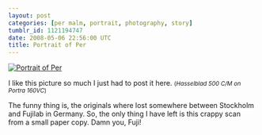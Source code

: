 ```yaml
---
layout: post
categories: [per malm, portrait, photography, story]
tumblr_id: 1121194747
date: 2008-05-06 22:56:00 UTC
title: Portrait of Per
---
```


<a href="http://flickr.com/photos/rsms/2443349682/"><img src="http://farm3.static.flickr.com/2356/2443349682_10c63975e1_z.jpg" alt="Portrait of Per" /></a>

I like this picture so much I just had to post it here.
<small>(<em>Hasselblad 500 C/M on Portra 160VC</em>)</small>

The funny thing is, the originals where lost somewhere between Stockholm and Fujilab in Germany. So, the only thing I have left is this crappy scan from a small paper copy. Damn you, Fuji!
